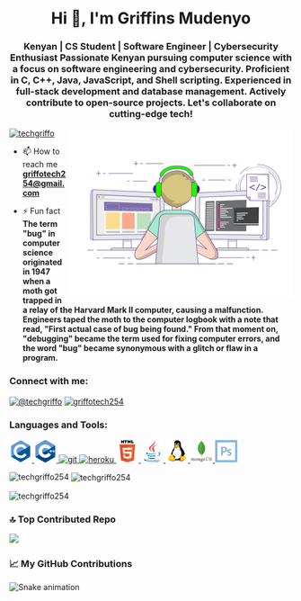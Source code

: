 <h1 align="center">Hi 👋, I'm Griffins Mudenyo</h1>
<h3 align="center">Kenyan | CS Student | Software Engineer | Cybersecurity Enthusiast Passionate Kenyan pursuing computer science with a focus on software engineering and cybersecurity. Proficient in C, C++, Java, JavaScript, and Shell scripting. Experienced in full-stack development and database management. Actively contribute to open-source projects. Let's collaborate on cutting-edge tech!</h3>
<img align="right" alt="Coding" width="400" src="https://raw.githubusercontent.com/devSouvik/devSouvik/master/gif3.gif">

<p align="left"> <a href="https://twitter.com/techgriffo" target="blank"><img src="https://img.shields.io/twitter/follow/@techgriffo?logo=twitter&style=for-the-badge" alt="techgriffo" /></a> </p>

- 📫 How to reach me **griffotech254@gmail.com**

- ⚡ Fun fact **The term "bug" in computer science originated in 1947 when a moth got trapped in a relay of the Harvard Mark II computer, causing a malfunction. Engineers taped the moth to the computer logbook with a note that read, "First actual case of bug being found." From that moment on, "debugging" became the term used for fixing computer errors, and the word "bug" became synonymous with a glitch or flaw in a program.**

<h3 align="left">Connect with me:</h3>
<p align="left">
<a href="https://twitter.com/@techgriffo" target="blank"><img align="center" src="https://raw.githubusercontent.com/rahuldkjain/github-profile-readme-generator/master/src/images/icons/Social/twitter.svg" alt="@techgriffo" height="30" width="40" /></a>
<a href="https://linkedin.com/in/griffotech254" target="blank"><img align="center" src="https://raw.githubusercontent.com/rahuldkjain/github-profile-readme-generator/master/src/images/icons/Social/linked-in-alt.svg" alt="griffotech254" height="30" width="40" /></a>
</p>

<h3 align="left">Languages and Tools:</h3>
<p align="left"> <a href="https://www.cprogramming.com/" target="_blank" rel="noreferrer"> <img src="https://raw.githubusercontent.com/devicons/devicon/master/icons/c/c-original.svg" alt="c" width="40" height="40"/> </a> <a href="https://www.w3schools.com/cpp/" target="_blank" rel="noreferrer"> <img src="https://raw.githubusercontent.com/devicons/devicon/master/icons/cplusplus/cplusplus-original.svg" alt="cplusplus" width="40" height="40"/> </a> <a href="https://git-scm.com/" target="_blank" rel="noreferrer"> <img src="https://www.vectorlogo.zone/logos/git-scm/git-scm-icon.svg" alt="git" width="40" height="40"/> </a> <a href="https://heroku.com" target="_blank" rel="noreferrer"> <img src="https://www.vectorlogo.zone/logos/heroku/heroku-icon.svg" alt="heroku" width="40" height="40"/> </a> <a href="https://www.w3.org/html/" target="_blank" rel="noreferrer"> <img src="https://raw.githubusercontent.com/devicons/devicon/master/icons/html5/html5-original-wordmark.svg" alt="html5" width="40" height="40"/> </a> <a href="https://www.java.com" target="_blank" rel="noreferrer"> <img src="https://raw.githubusercontent.com/devicons/devicon/master/icons/java/java-original.svg" alt="java" width="40" height="40"/> </a> <a href="https://www.linux.org/" target="_blank" rel="noreferrer"> <img src="https://raw.githubusercontent.com/devicons/devicon/master/icons/linux/linux-original.svg" alt="linux" width="40" height="40"/> </a> <a href="https://www.mongodb.com/" target="_blank" rel="noreferrer"> <img src="https://raw.githubusercontent.com/devicons/devicon/master/icons/mongodb/mongodb-original-wordmark.svg" alt="mongodb" width="40" height="40"/> </a> <a href="https://www.photoshop.com/en" target="_blank" rel="noreferrer"> <img src="https://raw.githubusercontent.com/devicons/devicon/master/icons/photoshop/photoshop-line.svg" alt="photoshop" width="40" height="40"/> </a> </p>

<p><img align="left" src="https://github-readme-stats.vercel.app/api/top-langs?username=techgriffo254&show_icons=true&locale=en&layout=compact" alt="techgriffo254" /></p>

<p>&nbsp;<img align="center" src="https://github-readme-stats.vercel.app/api?username=techgriffo254&show_icons=true&locale=en" alt="techgriffo254" /></p>

<p><img align="center" src="https://github-readme-streak-stats.herokuapp.com/?user=techgriffo254&" alt="techgriffo254" /></p>


### 🔝 Top Contributed Repo
![](https://github-contributor-stats.vercel.app/api?username=TechGriffo254&limit=5&theme=flat&combine_all_yearly_contributions=true)

### 📈 My GitHub Contributions
![Snake animation](https://github.com/jaiswaladi246/TechGriffo254/blob/output/github-contribution-grid-snake.svg)
